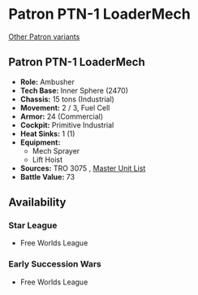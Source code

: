 # Patron PTN-1 LoaderMech 

[Other Patron variants](../patron.md) 

## Patron PTN-1 LoaderMech 

- **Role:** Ambusher 
- **Tech Base:** Inner Sphere (2470) 
- **Chassis:** 15 tons (Industrial) 
- **Movement:** 2 / 3, Fuel Cell 
- **Armor:** 24 (Commercial) 
- **Cockpit:** Primitive Industrial 
- **Heat Sinks:** 1 (1) 
- **Equipment:** 
  - Mech Sprayer 
  - Lift Hoist 
- **Sources:** TRO 3075 , [Master Unit List](http://masterunitlist.info/Unit/Details/4793) 
- **Battle Value:** 73 

## Availability 

### Star League 

- Free Worlds League 

### Early Succession Wars 

- Free Worlds League 

